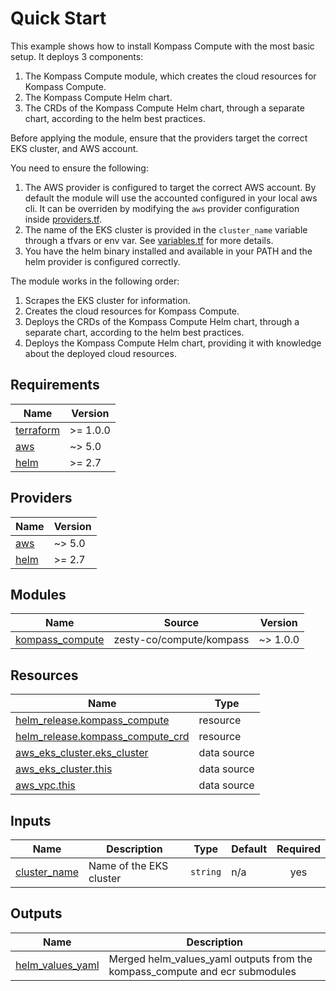 <!-- BEGIN_TF_DOCS -->
# Quick Start
This example shows how to install Kompass Compute with the most basic setup.
It deploys 3 components:
1. The Kompass Compute module, which creates the cloud resources for Kompass Compute.
2. The Kompass Compute Helm chart.
3. The CRDs of the Kompass Compute Helm chart, through a separate chart, according to the helm best practices.

Before applying the module, ensure that the providers target the correct EKS cluster, and AWS account.

You need to ensure the following:

1. The AWS provider is configured to target the correct AWS account.
By default the module will use the accounted configured in your local aws cli.
It can be overriden by modifying the `aws` provider configuration inside [providers.tf](./providers.tf).
2. The name of the EKS cluster is provided in the `cluster_name` variable through a tfvars or env var.
See [variables.tf](./variables.tf) for more details.
3. You have the helm binary installed and available in your PATH and the helm provider is configured correctly.

The module works in the following order:

1. Scrapes the EKS cluster for information.
2. Creates the cloud resources for Kompass Compute.
3. Deploys the CRDs of the Kompass Compute Helm chart, through a separate chart, according to the helm best practices.
4. Deploys the Kompass Compute Helm chart, providing it with knowledge about the deployed cloud resources.

## Requirements

| Name | Version |
|------|---------|
| <a name="requirement_terraform"></a> [terraform](#requirement\_terraform) | >= 1.0.0 |
| <a name="requirement_aws"></a> [aws](#requirement\_aws) | ~> 5.0 |
| <a name="requirement_helm"></a> [helm](#requirement\_helm) | >= 2.7 |

## Providers

| Name | Version |
|------|---------|
| <a name="provider_aws"></a> [aws](#provider\_aws) | ~> 5.0 |
| <a name="provider_helm"></a> [helm](#provider\_helm) | >= 2.7 |

## Modules

| Name | Source | Version |
|------|--------|---------|
| <a name="module_kompass_compute"></a> [kompass\_compute](#module\_kompass\_compute) | zesty-co/compute/kompass | ~> 1.0.0 |

## Resources

| Name | Type |
|------|------|
| [helm_release.kompass_compute](https://registry.terraform.io/providers/hashicorp/helm/latest/docs/resources/release) | resource |
| [helm_release.kompass_compute_crd](https://registry.terraform.io/providers/hashicorp/helm/latest/docs/resources/release) | resource |
| [aws_eks_cluster.eks_cluster](https://registry.terraform.io/providers/hashicorp/aws/latest/docs/data-sources/eks_cluster) | data source |
| [aws_eks_cluster.this](https://registry.terraform.io/providers/hashicorp/aws/latest/docs/data-sources/eks_cluster) | data source |
| [aws_vpc.this](https://registry.terraform.io/providers/hashicorp/aws/latest/docs/data-sources/vpc) | data source |

## Inputs

| Name | Description | Type | Default | Required |
|------|-------------|------|---------|:--------:|
| <a name="input_cluster_name"></a> [cluster\_name](#input\_cluster\_name) | Name of the EKS cluster | `string` | n/a | yes |

## Outputs

| Name | Description |
|------|-------------|
| <a name="output_helm_values_yaml"></a> [helm\_values\_yaml](#output\_helm\_values\_yaml) | Merged helm\_values\_yaml outputs from the kompass\_compute and ecr submodules |
<!-- END_TF_DOCS -->
